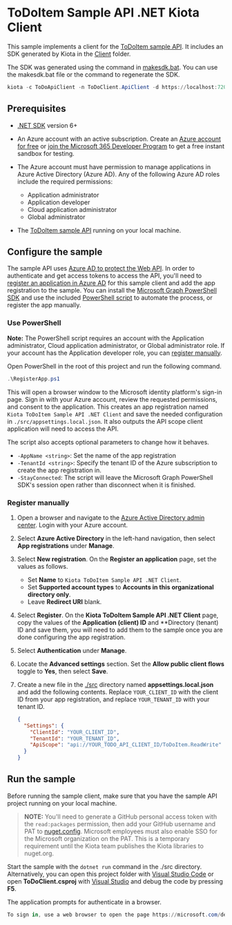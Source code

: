 # ToDoItem Sample API .NET Kiota Client

This sample implements a client for the [ToDoItem sample API](../../api). It includes an SDK generated by Kiota in the [Client](./src/Client/) folder.

The SDK was generated using the command in [makesdk.bat](makesdk.bat). You can use the makesdk.bat file or the command to regenerate the SDK.

```powershell
kiota -c ToDoApiClient -n ToDoClient.ApiClient -d https://localhost:7206/openapi/openapi.yaml -o ./src/Client
```

## Prerequisites

- [.NET SDK](https://dotnet.microsoft.com/download) version 6+
- An Azure account with an active subscription. Create an [Azure account for free](https://azure.microsoft.com/free/?WT.mc_id=A261C142F) or [join the Microsoft 365 Developer Program](https://developer.microsoft.com/office/dev-program) to get a free instant sandbox for testing.
- The Azure account must have permission to manage applications in Azure Active Directory (Azure AD). Any of the following Azure AD roles include the required permissions:
  - Application administrator
  - Application developer
  - Cloud application administrator
  - Global administrator

- The [ToDoItem sample API](../../api) running on your local machine.

## Configure the sample

The sample API uses [Azure AD to protect the Web API](https://docs.microsoft.com/azure/active-directory/develop/scenario-protected-web-api-overview). In order to authenticate and get access tokens to access the API, you'll need to [register an application in Azure AD](https://docs.microsoft.com/azure/active-directory/develop/quickstart-register-app) for this sample client and add the app registration to the sample. You can install the [Microsoft Graph PowerShell SDK](https://github.com/microsoftgraph/msgraph-sdk-powershell) and use the included [PowerShell script](RegisterApp.ps1) to automate the process, or register the app manually.

### Use PowerShell

**Note:** The PowerShell script requires an account with the Application administrator, Cloud application administrator, or Global administrator role. If your account has the Application developer role, you can [register manually](#register-manually).

Open PowerShell in the root of this project and run the following command.

```powershell
.\RegisterApp.ps1
```

This will open a browser window to the Microsoft identity platform's sign-in page. Sign in with your Azure account, review the requested permissions, and consent to the application. This creates an app registration named `Kiota ToDoItem Sample API .NET Client` and save the needed configuration in `./src/appsettings.local.json`. It also outputs the API scope client application will need to access the API.

The script also accepts optional parameters to change how it behaves.

- `-AppName <string>`: Set the name of the app registration
- `-TenantId <string>`: Specify the tenant ID of the Azure subscription to create the app registration in.
- `-StayConnected`: The script will leave the Microsoft Graph PowerShell SDK's session open rather than disconnect when it is finished.

### Register manually

1. Open a browser and navigate to the [Azure Active Directory admin center](https://aad.portal.azure.com). Login with your Azure account.
1. Select **Azure Active Directory** in the left-hand navigation, then select **App registrations** under **Manage**.
1. Select **New registration**. On the **Register an application** page, set the values as follows.

    - Set **Name** to `Kiota ToDoItem Sample API .NET Client`.
    - Set **Supported account types** to **Accounts in this organizational directory only**.
    - Leave **Redirect URI** blank.

1. Select **Register**. On the **Kiota ToDoItem Sample API .NET Client** page, copy the values of the **Application (client) ID** and **Directory (tenant) ID and save them, you will need to add them to the sample once you are done configuring the app registration.

1. Select **Authentication** under **Manage**.
1. Locate the **Advanced settings** section. Set the **Allow public client flows** toggle to **Yes**, then select **Save**.
1. Create a new file in the [./src](/src) directory named **appsettings.local.json** and add the following contents. Replace `YOUR_CLIENT_ID` with the client ID from your app registration, and replace `YOUR_TENANT_ID` with your tenant ID.

    ```json
    {
      "Settings": {
        "ClientId": "YOUR_CLIENT_ID",
        "TenantId": "YOUR_TENANT_ID",
        "ApiScope": "api://YOUR_TODO_API_CLIENT_ID/ToDoItem.ReadWrite"
      }
    }
    ```

## Run the sample

Before running the sample client, make sure that you have the sample API project running on your local machine.

> **NOTE:** You'll need to generate a GitHub personal access token with the `read:packages` permission, then add your GitHub username and PAT to [nuget.config](nuget.config). Microsoft employees must also enable SSO for the Microsoft organization on the PAT. This is a temporary requirement until the Kiota team publishes the Kiota libraries to nuget.org.

Start the sample with the `dotnet run` command in the ./src directory. Alternatively, you can open this project folder with [Visual Studio Code](https://code.visualstudio.com/Download) or open **ToDoClient.csproj** with [Visual Studio](https://visualstudio.microsoft.com/downloads/) and debug the code by pressing **F5**.

The application prompts for authenticate in a browser.

```powershell
To sign in, use a web browser to open the page https://microsoft.com/devicelogin and enter the code F8HNE7ABP to authenticate.
```

